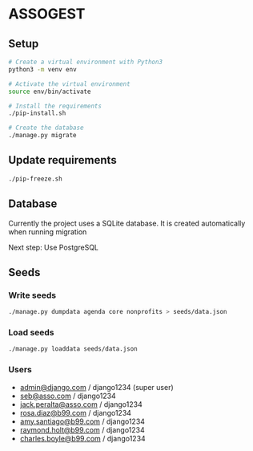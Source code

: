 # ASSOGEST

## Setup

```bash
# Create a virtual environment with Python3
python3 -m venv env

# Activate the virtual environment
source env/bin/activate

# Install the requirements
./pip-install.sh

# Create the database
./manage.py migrate
```

## Update requirements
```bash
./pip-freeze.sh
```

## Database
Currently the project uses a SQLite database. It is created automatically when running migration

Next step: Use PostgreSQL

## Seeds
### Write seeds
```bash
./manage.py dumpdata agenda core nonprofits > seeds/data.json
```

### Load seeds
```bash
./manage.py loaddata seeds/data.json
```

### Users
- admin@django.com /  django1234 (super user)
- seb@asso.com /  django1234
- jack.peralta@asso.com /  django1234
- rosa.diaz@b99.com /  django1234
- amy.santiago@b99.com /  django1234
- raymond.holt@b99.com /  django1234
- charles.boyle@b99.com /  django1234

